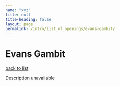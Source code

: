 ```yaml
---
name: "xyz"
title: null
title-heading: false
layout: page
permalink: /intro/list_of_openings/evans-gambit/
---
```


# Evans Gambit

[back to list](../../list_of_openings)

Description unavailable